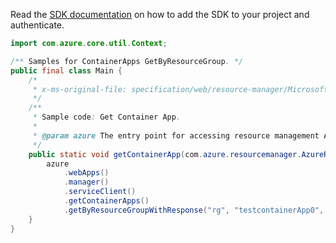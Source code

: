 Read the [SDK documentation](https://github.com/Azure/azure-sdk-for-java/blob/azure-resourcemanager_2.15.0/sdk/resourcemanager/azure-resourcemanager/README.md) on how to add the SDK to your project and authenticate.

```java
import com.azure.core.util.Context;

/** Samples for ContainerApps GetByResourceGroup. */
public final class Main {
    /*
     * x-ms-original-file: specification/web/resource-manager/Microsoft.Web/stable/2021-03-01/examples/GetContainerApp.json
     */
    /**
     * Sample code: Get Container App.
     *
     * @param azure The entry point for accessing resource management APIs in Azure.
     */
    public static void getContainerApp(com.azure.resourcemanager.AzureResourceManager azure) {
        azure
            .webApps()
            .manager()
            .serviceClient()
            .getContainerApps()
            .getByResourceGroupWithResponse("rg", "testcontainerApp0", Context.NONE);
    }
}
```
